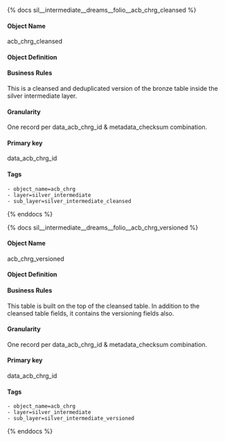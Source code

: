 {% docs sil__intermediate__dreams__folio__acb_chrg_cleansed %}

#### Object Name
acb_chrg_cleansed

#### Object Definition


#### Business Rules
This is a cleansed and deduplicated version of the bronze table inside the silver intermediate layer.

#### Granularity
One record per data_acb_chrg_id & metadata_checksum combination.

#### Primary key
data_acb_chrg_id

#### Tags
    - object_name=acb_chrg
    - layer=silver_intermediate
    - sub_layer=silver_intermediate_cleansed

{% enddocs %}

{% docs sil__intermediate__dreams__folio__acb_chrg_versioned %}

#### Object Name
acb_chrg_versioned

#### Object Definition


#### Business Rules
This table is built on the top of the cleansed table. In addition to the cleansed table fields, it contains the versioning fields also.

#### Granularity
One record per data_acb_chrg_id & metadata_checksum combination.

#### Primary key
data_acb_chrg_id

#### Tags
    - object_name=acb_chrg
    - layer=silver_intermediate
    - sub_layer=silver_intermediate_versioned

{% enddocs %}